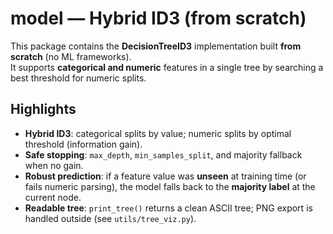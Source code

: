 # model — Hybrid ID3 (from scratch)

This package contains the **DecisionTreeID3** implementation built **from scratch** (no ML frameworks).  
It supports **categorical and numeric** features in a single tree by searching a best threshold for numeric splits.

## Highlights
- **Hybrid ID3**: categorical splits by value; numeric splits by optimal threshold (information gain).
- **Safe stopping**: `max_depth`, `min_samples_split`, and majority fallback when no gain.
- **Robust prediction**: if a feature value was **unseen** at training time (or fails numeric parsing), the model falls back to the **majority label** at the current node.
- **Readable tree**: `print_tree()` returns a clean ASCII tree; PNG export is handled outside (see `utils/tree_viz.py`).